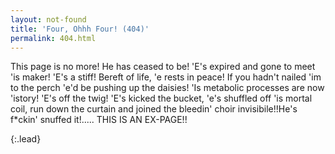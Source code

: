 ```yaml
---
layout: not-found
title: 'Four, Ohhh Four! (404)'
permalink: 404.html
---
```


This page is no more! He has ceased to be! 'E's expired and gone to meet 'is maker! 'E's a stiff! Bereft of life, 'e rests in peace! If you hadn't nailed 'im to the perch 'e'd be pushing up the daisies! 'Is metabolic processes are now 'istory! 'E's off the twig! 'E's kicked the bucket, 'e's shuffled off 'is mortal coil, run down the curtain and joined the bleedin' choir invisibile!!He's f*ckin' snuffed it!..... THIS IS AN EX-PAGE!!

{:.lead}
